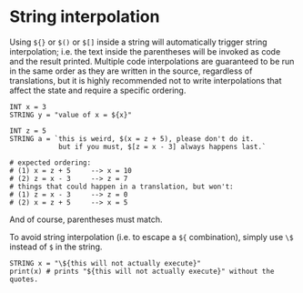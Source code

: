 # String interpolation

Using `${}` or `$()` or `$[]` inside a string will automatically
trigger string interpolation; i.e. the text inside the parentheses
will be invoked as code and the result printed.  Multiple code
interpolations are guaranteed to be run in the same order as they
are written in the source, regardless of translations, but it is
highly recommended not to write interpolations that affect the 
state and require a specific ordering.

```
INT x = 3
STRING y = "value of x = ${x}"

INT z = 5
STRING a = `this is weird, $(x = z + 5), please don't do it.
            but if you must, $[z = x - 3] always happens last.`

# expected ordering:
# (1) x = z + 5     --> x = 10
# (2) z = x - 3     --> z = 7
# things that could happen in a translation, but won't:
# (1) z = x - 3     --> z = 0
# (2) x = z + 5     --> x = 5
```

And of course, parentheses must match.

To avoid string interpolation (i.e. to escape a `${` combination),
simply use `\$` instead of `$` in the string.

```
STRING x = "\${this will not actually execute}"
print(x) # prints "${this will not actually execute}" without the quotes.
```
